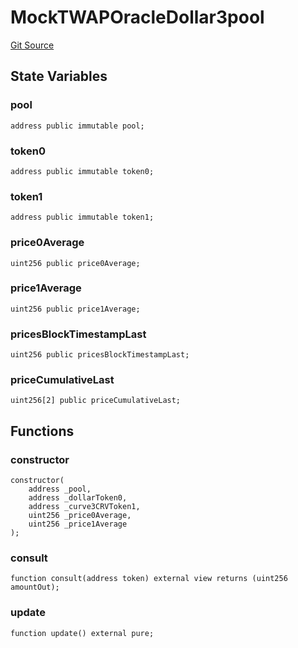 # MockTWAPOracleDollar3pool
[Git Source](https://github.com/ubiquity/ubiquity-dollar/blob/919c4559f6ae676c73c366738eca4b6eb0896e37/src/dollar/mocks/MockTWAPOracleDollar3pool.sol)


## State Variables
### pool

```solidity
address public immutable pool;
```


### token0

```solidity
address public immutable token0;
```


### token1

```solidity
address public immutable token1;
```


### price0Average

```solidity
uint256 public price0Average;
```


### price1Average

```solidity
uint256 public price1Average;
```


### pricesBlockTimestampLast

```solidity
uint256 public pricesBlockTimestampLast;
```


### priceCumulativeLast

```solidity
uint256[2] public priceCumulativeLast;
```


## Functions
### constructor


```solidity
constructor(
    address _pool,
    address _dollarToken0,
    address _curve3CRVToken1,
    uint256 _price0Average,
    uint256 _price1Average
);
```

### consult


```solidity
function consult(address token) external view returns (uint256 amountOut);
```

### update


```solidity
function update() external pure;
```


